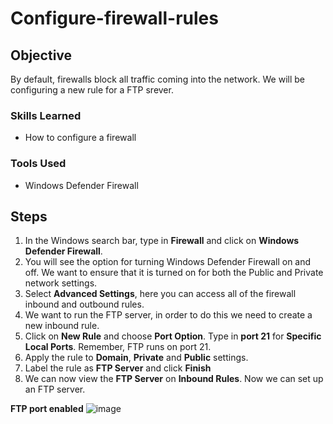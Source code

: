 # Configure-firewall-rules

## Objective

 By default, firewalls block all traffic coming into the network. We will be configuring a new rule for a FTP srever. 


### Skills Learned

- How to configure a firewall 

### Tools Used

- Windows Defender Firewall


## Steps
1. In the Windows search bar, type in **Firewall** and click on **Windows Defender Firewall**.
2. You will see the option for turning Windows Defender Firewall on and off. We want to ensure that it is turned on for both the Public and Private network settings.
3. Select **Advanced Settings**, here you can access all of the firewall inbound and outbound rules.
4. We want to run the FTP server, in order to do this we need to create a new inbound rule.
5. Click on **New Rule** and choose **Port Option**. Type in **port 21** for **Specific Local Ports**. Remember, FTP runs on port 21.
6. Apply the rule to **Domain**, **Private** and **Public** settings.
7. Label the rule as **FTP Server** and click **Finish**
8. We can now view the **FTP Server** on **Inbound Rules**. Now we can set up an FTP server. 

**FTP port enabled**
![image](https://github.com/user-attachments/assets/dff4db37-46e6-4f45-a933-65187bc9498d)

